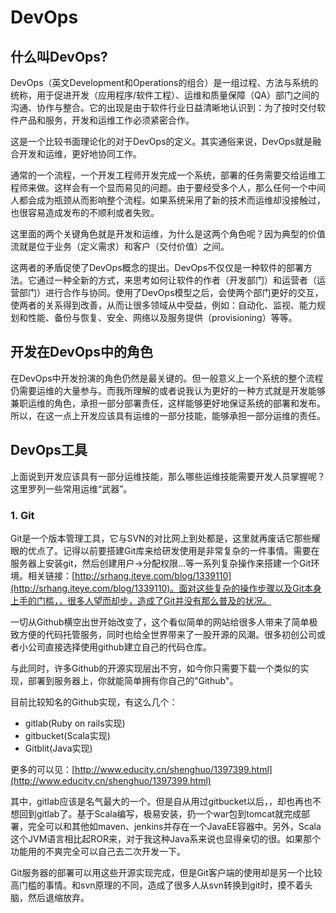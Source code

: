 # DevOps

## 什么叫DevOps?

DevOps（英文Development和Operations的组合）是一组过程、方法与系统的统称，用于促进开发（应用程序/软件工程）、运维和质量保障（QA）部门之间的沟通、协作与整合。它的出现是由于软件行业日益清晰地认识到：为了按时交付软件产品和服务，开发和运维工作必须紧密合作。

这是一个比较书面理论化的对于DevOps的定义。其实通俗来说，DevOps就是融合开发和运维，更好地协同工作。

通常的一个流程，一个开发工程师开发完成一个系统，部署的任务需要交给运维工程师来做。这样会有一个显而易见的问题。由于要经受多个人，那么任何一个中间人都会成为瓶颈从而影响整个流程。如果系统采用了新的技术而运维却没接触过，也很容易造成发布的不顺利或者失败。

这里面的两个关键角色就是开发和运维，为什么是这两个角色呢？因为典型的价值流就是位于业务（定义需求）和客户（交付价值）之间。

这两者的矛盾促使了DevOps概念的提出。DevOps不仅仅是一种软件的部署方法。它通过一种全新的方式，来思考如何让软件的作者（开发部门）和运营者（运营部门）进行合作与协同。使用了DevOps模型之后，会使两个部门更好的交互，使两者的关系得到改善，从而让很多领域从中受益，例如：自动化、监视、能力规划和性能、备份与恢复、安全、网络以及服务提供（provisioning）等等。

## 开发在DevOps中的角色

在DevOps中开发扮演的角色仍然是最关键的。但一般意义上一个系统的整个流程仍需要运维的大量参与。而我所理解的或者说我认为更好的一种方式就是开发能够兼职运维的角色，承担一部分部署责任，这样能够更好地保证系统的部署和发布。所以，在这一点上开发应该具有运维的一部分技能，能够承担一部分运维的责任。

## DevOps工具

上面说到开发应该具有一部分运维技能，那么哪些运维技能需要开发人员掌握呢？这里罗列一些常用运维“武器”。

### 1. Git

Git是一个版本管理工具，它与SVN的对比网上到处都是，这里就再废话它那些耀眼的优点了。记得以前要搭建Git库来给研发使用是非常复杂的一件事情。需要在服务器上安装git，然后创建用户->分配权限...等一系列复杂操作来搭建一个Git环境。相关链接：[http://srhang.iteye.com/blog/1339110](http://srhang.iteye.com/blog/1339110)。面对这些复杂的操作步骤以及Git本身上手的门槛，，很多人望而却步，造成了Git并没有那么普及的状况。

一切从Github横空出世开始改变了，这个看似简单的网站给很多人带来了简单极致方便的代码托管服务，同时也给全世界带来了一股开源的风潮。很多初创公司或者小公司直接选择使用github建立自己的代码仓库。

与此同时，许多Github的开源实现层出不穷，如今你只需要下载一个类似的实现，部署到服务器上，你就能简单拥有你自己的"Github"。

目前比较知名的Github实现，有这么几个：

- gitlab(Ruby on rails实现)
- gitbucket(Scala实现)
- Gitblit(Java实现)

更多的可以见：[http://www.educity.cn/shenghuo/1397399.html](http://www.educity.cn/shenghuo/1397399.html)

其中，gitlab应该是名气最大的一个。但是自从用过gitbucket以后，，却也再也不想回到gitlab了。基于Scala编写，极易安装，扔一个war包到tomcat就完成部署，完全可以和其他如maven、jenkins并存在一个JavaEE容器中。另外，Scala这个JVM语言相比起ROR来，对于我这种Java系来说也显得亲切的很。如果那个功能用的不爽完全可以自己去二次开发一下。

Git服务器的部署可以用这些开源实现完成，但是Git客户端的使用却是另一个比较高门槛的事情。和svn原理的不同，造成了很多人从svn转换到git时，摸不着头脑，然后退缩放弃。
